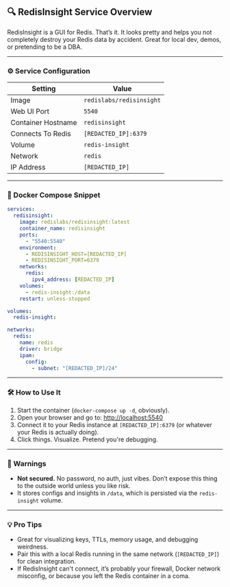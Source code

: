 ## 🔍 RedisInsight Service Overview

RedisInsight is a GUI for Redis. That’s it. It looks pretty and helps you not completely destroy your Redis data by
accident. Great for local dev, demos, or pretending to be a DBA.

---

### ⚙️ Service Configuration

| Setting            | Value                    |
|--------------------|--------------------------|
| Image              | `redislabs/redisinsight` |
| Web UI Port        | `5540`                   |
| Container Hostname | `redisinsight`           |
| Connects To Redis  | `[REDACTED_IP]:6379`         |
| Volume             | `redis-insight`          |
| Network            | `redis`                  |
| IP Address         | `[REDACTED_IP]`              |

---

### 🐳 Docker Compose Snippet

```yaml
services:
  redisinsight:
    image: redislabs/redisinsight:latest
    container_name: redisinsight
    ports:
      - "5540:5540"
    environment:
      - REDISINSIGHT_HOST=[REDACTED_IP]
      - REDISINSIGHT_PORT=6379
    networks:
      redis:
        ipv4_address: [REDACTED_IP]
    volumes:
      - redis-insight:/data
    restart: unless-stopped

volumes:
  redis-insight:

networks:
  redis:
    name: redis
    driver: bridge
    ipam:
      config:
        - subnet: "[REDACTED_IP]/24"
```

---

### 🛠 How to Use It

1. Start the container (`docker-compose up -d`, obviously).
2. Open your browser and go to: [http://localhost:5540](http://localhost:5540)
3. Connect it to your Redis instance at `[REDACTED_IP]:6379` (or whatever your Redis is actually doing).
4. Click things. Visualize. Pretend you're debugging.

---

### 🛑 Warnings

- **Not secured.** No password, no auth, just vibes. Don’t expose this thing to the outside world unless you like risk.
- It stores configs and insights in `/data`, which is persisted via the `redis-insight` volume.

---

### 💡 Pro Tips

- Great for visualizing keys, TTLs, memory usage, and debugging weirdness.
- Pair this with a local Redis running in the same network (`[REDACTED_IP]`) for clean integration.
- If RedisInsight can't connect, it’s probably your firewall, Docker network misconfig, or because you left the Redis
  container in a coma.
